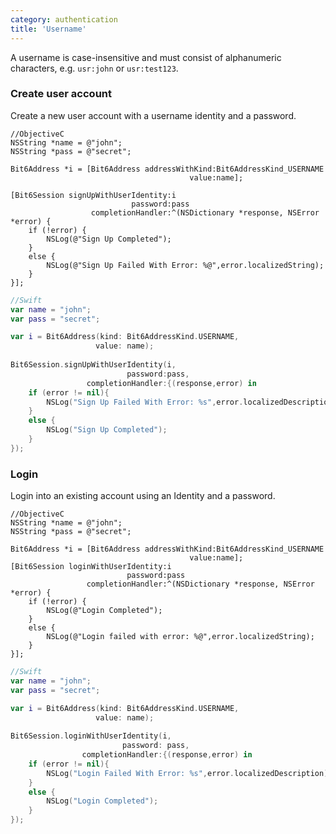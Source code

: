```yaml
---
category: authentication
title: 'Username'
---
```


A username is case-insensitive and must consist of alphanumeric characters, e.g. `usr:john` or  `usr:test123`.

### Create user account

Create a new user account with a username identity and a password.

```objc
//ObjectiveC
NSString *name = @"john";
NSString *pass = @"secret";

Bit6Address *i = [Bit6Address addressWithKind:Bit6AddressKind_USERNAME 
                                        value:name];

[Bit6Session signUpWithUserIdentity:i
                           password:pass 
                  completionHandler:^(NSDictionary *response, NSError *error) {
    if (!error) {
        NSLog(@"Sign Up Completed");
    }
    else {
        NSLog(@"Sign Up Failed With Error: %@",error.localizedString);
    }
}];
```

```swift
//Swift
var name = "john";
var pass = "secret";

var i = Bit6Address(kind: Bit6AddressKind.USERNAME, 
				   value: name);
                   
Bit6Session.signUpWithUserIdentity(i, 
						  password:pass, 
                 completionHandler:{(response,error) in
    if (error != nil){
        NSLog("Sign Up Failed With Error: %s",error.localizedDescription);
    }
    else {
	    NSLog("Sign Up Completed");
    }
});
```

### Login

Login into an existing account using an Identity and a password.

```objc
//ObjectiveC
NSString *name = @"john";
NSString *pass = @"secret";

Bit6Address *i = [Bit6Address addressWithKind:Bit6AddressKind_USERNAME 
                                        value:name];
[Bit6Session loginWithUserIdentity:i 
                          password:pass 
                 completionHandler:^(NSDictionary *response, NSError *error) {
    if (!error) {
        NSLog(@"Login Completed");
    }
    else {
        NSLog(@"Login failed with error: %@",error.localizedString);
    }
}];
```

```swift
//Swift
var name = "john";
var pass = "secret";

var i = Bit6Address(kind: Bit6AddressKind.USERNAME, 
				   value: name);
                   
Bit6Session.loginWithUserIdentity(i, 
						 password: pass, 
				completionHandler:{(response,error) in
    if (error != nil){
        NSLog("Login Failed With Error: %s",error.localizedDescription);
    }
    else {
        NSLog("Login Completed");
    }
});
```
